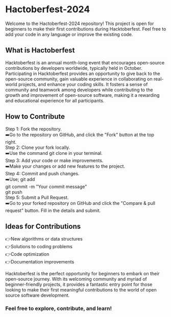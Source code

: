 # Hactoberfest-2024
Welcome to the Hactoberfest-2024 repository! This project is open for beginners to make their first contributions during Hacktoberfest. Feel free to add your code in any language or improve the existing code.

## What is Hactoberfest
Hacktoberfest is an annual month-long event that encourages open-source contributions by developers worldwide, typically held in October. Participating in Hacktoberfest provides an opportunity to give back to the open-source community, gain valuable experience in collaborating on real-world projects, and enhance your coding skills. It fosters a sense of community and teamwork among developers while contributing to the growth and improvement of open-source software, making it a rewarding and educational experience for all participants.

## How to Contribute
Step 1: Fork the repository. <br>
        ➡️Go to the repository on GitHub, and click the "Fork" button at the top right. <br>
Step 2: Clone your fork locally.  <br>
        ➡️Use the command git clone <your-fork-url> in your terminal.  <br>
Step 3: Add your code or make improvements.  <br>
        ➡️Make your changes or add new features to the project.  <br>
Step 4: Commit and push changes.  <br>
        ➡️Use; git add  <br>
               git commit -m "Your commit message"  <br>
               git push  <br>
Step 5: Submit a Pull Request.  <br>
        ➡️Go to your forked repository on GitHub and click the "Compare & pull   request" button. Fill in the details and submit.  <br>

## Ideas for Contributions 
👉New algorithms or data structures <br>
👉Solutions to coding problems <br>
👉Code optimization <br>
👉Documentation improvements <br>

Hacktoberfest is the perfect opportunity for beginners to embark on their open-source journey. With its welcoming community and myriad of beginner-friendly projects, it provides a fantastic entry point for those looking to make their first meaningful contributions to the world of open source software development. 
### Feel free to explore, contribute, and learn!